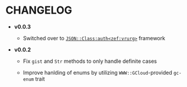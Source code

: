 # CHANGELOG

  - **v0.0.3**
    
      - Switched over to [`JSON::Class:auth<zef:vrurg>`](https://raku.land/zef:vrurg/JSON::Class) framework

  - **v0.0.2**
    
      - Fix `gist` and `Str` methods to only handle definite cases
    
      - Improve hanlding of enums by utilizing `WWW::GCloud`-provided `gc-enum` trait
